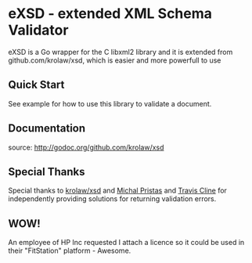 # eXSD - extended XML Schema Validator 

eXSD is a Go wrapper for the C libxml2 library and it is extended from github.com/krolaw/xsd, which is easier and more powerfull to use

## Quick Start

See example for how to use this library to validate a document.

## Documentation
source: http://godoc.org/github.com/krolaw/xsd

## Special Thanks

Special thanks to [krolaw/xsd](github.com/krolaw/xsd) and [Michal Pristas](https://github.com/michalpristas) and [Travis Cline](https://github.com/tmc) for independently providing solutions for returning validation errors.

## WOW!

An employee of HP Inc requested I attach a licence so it could be used in their "FitStation" platform - Awesome.
